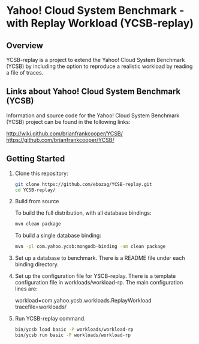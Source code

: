 Yahoo! Cloud System Benchmark - with Replay Workload (YCSB-replay)
==================================================================
Overview
--------
YCSB-replay is a project to extend the Yahoo! Cloud System Benchmark (YCSB) by including the option to reproduce a realistic workload by reading a file of traces.

Links about Yahoo! Cloud System Benchmark (YCSB)
-----
Information and source code for the Yahoo! Cloud System Benchmark (YCSB) project can be found in the following links:

http://wiki.github.com/brianfrankcooper/YCSB/  
https://github.com/brianfrankcooper/YCSB/

Getting Started
---------------

1. Clone this repository:

    ```sh
    git clone https://github.com/ebozag/YCSB-replay.git
    cd YCSB-replay/
    ```
    
2.  Build from source

    To build the full distribution, with all database bindings:

    ```sh
    mvn clean package
    ```

    To build a single database binding:

    ```sh
    mvn -pl com.yahoo.ycsb:mongodb-binding -am clean package
    ```

3. Set up a database to benchmark. There is a README file under each binding 
   directory.

4. Set up the configuration file for YSCB-replay. There is a template configuration file in workloads/workload-rp. The main configuration lines are:

   workload=com.yahoo.ycsb.workloads.ReplayWorkload
   tracefile=workloads/<trace filename>

5. Run YCSB-replay command. 
    
    ```sh
    bin/ycsb load basic -P workloads/workload-rp
    bin/ycsb run basic -P workloads/workload-rp
    ```

